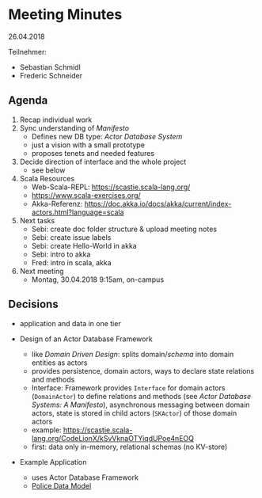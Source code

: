 # Meeting Minutes

26.04.2018

Teilnehmer:

- Sebastian Schmidl
- Frederic Schneider

## Agenda

1. Recap individual work
2. Sync understanding of _Manifesto_
   - Defines new DB type: _Actor Database System_
   - just a vision with a small prototype
   - proposes tenets and needed features
3. Decide direction of interface and the whole project
   - see below
4. Scala Resources
   - Web-Scala-REPL: https://scastie.scala-lang.org/
   - https://www.scala-exercises.org/
   - Akka-Referenz: https://doc.akka.io/docs/akka/current/index-actors.html?language=scala
4. Next tasks
   - Sebi: create doc folder structure & upload meeting notes
   - Sebi: create issue labels
   - Sebi: create Hello-World in akka
   - Sebi: intro to akka
   - Fred: intro in scala, akka
5. Next meeting
   - Montag, 30.04.2018 9:15am, on-campus

## Decisions

- application and data in one tier
- Design of an Actor Database Framework
  - like _Domain Driven Design_: splits domain/_schema_ into domain entities as actors
  - provides persistence, domain actors, ways to declare state relations and methods
  - Interface: Framework provides `Interface` for domain actors (`DomainActor`) to define relations and methods (see _Actor Database Systems: A Manifesto_), asynchronous messaging between domain actors, state is stored in child actors (`SKActor`) of those domain actors
  - example: https://scastie.scala-lang.org/CodeLionX/kSvVknaOTYiqdUPoe4nEOQ
  - first: data only in-memory, relational schemas (no KV-store)

- Example Application
  - uses Actor Database Framework
  - [Police Data Model](http://www.databaseanswers.org/data_models/police_canonical_data_model/index.htm)
